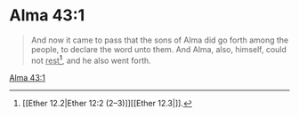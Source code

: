 # Alma 43:1

> And now it came to pass that the sons of Alma did go forth among the people, to declare the word unto them. And Alma, also, himself, could not <u>rest</u>[^a], and he also went forth.

[Alma 43:1](https://www.churchofjesuschrist.org/study/scriptures/bofm/alma/43?lang=eng&id=p1#p1)


[^a]: [[Ether 12.2|Ether 12:2 (2–3)]][[Ether 12.3|]].  
